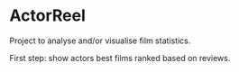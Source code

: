 <h1> ActorReel </h1>

<p>Project to analyse and/or visualise film statistics.</p>
<p>First step: show actors best films ranked based on reviews.</p>
